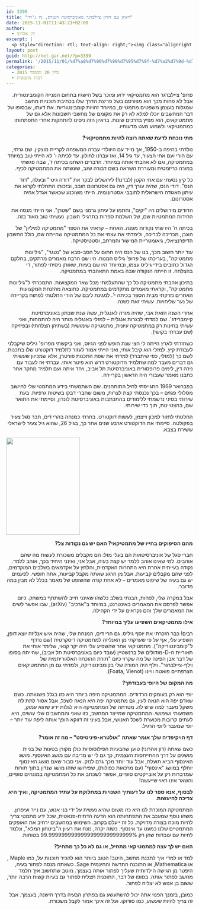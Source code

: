 ```yaml
---
id: 3399
title: "ראיון עם דורון ציילברגר מאוניברסיטת רטגרס, ניו ג'רזי"
date: 2015-11-01T11:43:21+02:00
author:
  - רון אהרוני
excerpt: |
  <p style="direction: rtl; text-align: right;"><img class="alignright  wp-image-3438" src="http://net-gar.net/wp-content/uploads/2015/10/Doron_Zeilberger_circa_2005-228x300.jpg" alt="Doron_Zeilberger_(circa_2005)" width="118" height="155" />פרופ' ציילברגר הוא מתמטיקאי ידוע ומוכר בשל הישגיו בתחום המנייה הקומבינטורית. אבל לא פחות מכך הוא מפורסם בשל פריצת הדרך שלו בכתיבת תוכניות מחשב שמגלות בעצמן משפטים מתמטיים, במיוחד זהויות קומבינטוריות. את דעתו, שבסופו של דבר המחשבים יוכלו למלא לא רק את מקומם של מחשבי חשבונות אלא גם של מתמטיקאים, הוא מפיץ בדרכים שונות. בראיון הזה ניסינו להתחקות אחרי התפתחותו כמתמטיקאי ולשמוע מעט מדעותיו.</p>
layout: post
guid: http://net-gar.net/?p=3399
permalink: '/2015/11/01/%d7%a8%d7%90%d7%99%d7%95%d7%9f-%d7%a2%d7%9d-%d7%93%d7%95%d7%a8%d7%95%d7%9f-%d7%a6%d7%99%d7%99%d7%9c%d7%91%d7%a8%d7%92%d7%a8-%d7%9e%d7%90%d7%95%d7%a0%d7%99%d7%91%d7%a8%d7%a1%d7%99%d7%98%d7%aa-%d7%a8/'
categories:
  - גליון 20 נובמבר 2015
  - דמות מתמטית
---
```

<p style="direction: rtl; text-align: right;">
  פרופ' ציילברגר הוא מתמטיקאי ידוע ומוכר בשל הישגיו בתחום המנייה הקומבינטורית. אבל לא פחות מכך הוא מפורסם בשל פריצת הדרך שלו בכתיבת תוכניות מחשב שמגלות בעצמן משפטים מתמטיים, במיוחד זהויות קומבינטוריות. את דעתו, שבסופו של דבר המחשבים יוכלו למלא לא רק את מקומם של מחשבי חשבונות אלא גם של מתמטיקאים, הוא מפיץ בדרכים שונות. בראיון הזה ניסינו להתחקות אחרי התפתחותו כמתמטיקאי ולשמוע מעט מדעותיו.
</p>

<p style="direction: rtl; text-align: right;">
  <strong>מתי נוכחת לדעת שאתה רוצה להיות מתמטיקאי?</strong>
</p>

<p style="direction: rtl; text-align: right;">
  נולדתי בחיפה ב-1950, אך מייד עם היוולדי עברה המשפחה לקריית מוצקין. שם גרתי, עם הורי ועם אחי הצעיר, עד גיל 14, ואז עברנו לחולון. עד לכיתה ו' לא הייתי טוב במיוחד במתמטיקה, וגם לא אהבתי אותה במיוחד. הדברים השתנו בכיתה ז', שבה פגשתי במורה כריזמטית ומעוררת השראה בשם דבורה שגב, שעשתה את המתמטיקה לכיף.
</p>

<p style="direction: rtl; text-align: right;">
  כל קיץ נסעתי עם אחי הקטן (לבדנו!) לירושלים לבקר את "דודה גיטי" ובעלה, "דוד הנס". דודי הנס, שהיה עורך דין, היה גם אסטרונום חובב, ובזכותו התחלתי לקרוא את עיתון האגודה הישראלית לחובבי אסטרונומיה. הייתי משוכנע שכאשר אגדל אהיה אסטרונום.
</p>

<p style="direction: rtl; text-align: right;">
  הדודים מירושלים היו "יקים", וחתמו על עיתון גרמני בשם "שטרן". אני הייתי מנסה את החידות המתמטיות שם, של השלמת ספרות בתרגילי חשבון. נעשיתי טוב מאוד בזה.
</p>

<p style="direction: rtl; text-align: right;">
  בכיתה ח' היו שתי נקודות מפנה. האחת – קראתי את הספר "מתמטיקה למיליון" של הוגבן, מכריכה לכריכה, ולימדתי את עצמי את כל המתמטיקה שהייתה שם, כולל החשבון הדיפרנציאלי, גיאומטריית המישור והמרחב, וסטטיסטיקה.
</p>

<p style="direction: rtl; text-align: right;">
  עוד יותר חשוב מכך, בנו של הנס היה חתום על הסב-סבא של "נטגר", "גיליונות מתמטיקה", בעריכתו של פרופ' גיליס המנוח. היו שם הרבה מאמרים מרתקים, בחלקם הגדול כתובים בידי גיליס עצמו, ובמיוחד היו שם בעיות, שאותן ניסיתי לפתור, די בהצלחה. זו הייתה הנקודה שבה באמת התאהבתי במתמטיקה.
</p>

<p style="direction: rtl; text-align: right;">
  בתיכון אהבתי מתמטיקה כל כך שהתעלמתי מכל שאר המקצועות. התמכרתי ל"גיליונות מתמטיקה", וקראתי מאמרים מתקדמים במתמטיקה. כתוצאה מהזנחת המקצועות האחרים נזרקתי מבית הספר בכיתה י'. למגינת ליבם של הורי החלטתי לפתוח בקריירה של נער שליחויות. עשיתי זאת כשנה.
</p>

<p style="direction: rtl; text-align: right;">
  אחרי השנה הזאת אבי, שהיה מורה לאנגלית, עשה שנת שבתון באוניברסיטת קיימברידג'. שם למדתי לבגרות אנגלית – למזלי באנגליה מותר היה להתמחות, ואני עשיתי בחינות רק במתמטיקה עיונית, מתמטיקה שימושית (בשתיהן הצלחתי) ובפיזיקה (שם עברתי בקושי).
</p>

<p style="direction: rtl; text-align: right;">
  כשחזרתי לארץ הייתה לי חצי שנת חופש לפני הגיוס, ואני ביקשתי מפרופ' גיליס שיקבלני לעבודת קיץ. למזלי הוא קיבל אותי, ואני הייתי אמור לעזור לתלמיד דוקטורט שלו בתכנות. לשם כך (למזלי, כפי שיתברר) למדתי את שפת התכנות פורטרן, אלא שמכיוון שעשיתי גם דברים מעבר למה שתלמיד הדוקטורט דרש הוא פיטר אותי. עברתי אז לעבוד עם נירה דין, לימים פרופסורית באוניברסיטת תל אביב, ויחד איתה ועם תלמיד מחקר אחר כתבנו מאמר שעבורי היה הראשון בקריירה.
</p>

<p style="direction: rtl; text-align: right;">
  בפברואר 1969 התגייסתי לחיל התותחנים. שם השתמשתי בידע המתמטי שלי לחישוב מסלולי פגזים – בכך נכנסתי קצת לצרות, משום שחברי דבקו בשיטות גרפיות. בעת שירותי בסיני נרשמתי ללימודים בהתכתבות באוניברסיטת לונדון, וסיימתי את התואר שם, בהצטיינות, תוך כדי שירותי.
</p>

<p style="direction: rtl; text-align: right;">
  החלטתי לחזור למכון וייצמן, לעשות דוקטורט. בחרתי כמנחה בהרי דים, חבר סגל צעיר בפקולטה. סיימתי את הדוקטורט ארבע שנים אחר כך, בגיל 26, שהוא גיל צעיר לישראלי ששירת בצבא.
</p>

<img class="aligncenter wp-image-3438 " src="http://net-gar.net/wp-content/uploads/2015/10/Doron_Zeilberger_circa_2005-228x300.jpg" alt="" width="199" height="262" /> 

<p style="direction: rtl; text-align: center;">
  <p style="direction: rtl; text-align: right;">
    <strong>מהם הסיפוקים בחייו של מתמטיקאי? האם יש גם נקודות צל?</strong>
  </p>
  
  <p style="direction: rtl; text-align: right;">
    חברי סגל של אוניברסיטאות הם בעלי מזל: הם מקבלים משכורת לעשות מה שהם אוהבים. למי שאינו אוהב ללמד יש קצת בעיה, אבל אני, ואינני היחיד בכך, אוהב ללמד. נקודה בעייתית אחרת היא התחרות האקדמית, והלחץ על אקדמאים בשלבים המוקדמים, לפני שהם מקבלים קביעות. אבל מן הרגע שאתה מקבל קביעות, אתה חופשי. לפעמים יש גם בעיה של שיפוט מאמרים – לא אחת קורה שהשופט של מאמר בכלל לא מבין במה מדובר.
  </p>
  
  <p style="direction: rtl; text-align: right;">
    אבל במקרה שלי, לפחות, הבנתי בשלב כלשהו שאינני חייב להשתתף במשחק. כיום אפשר לפרסם את המאמרים באינטרנט, במיוחד ב"ארכיב" (arXiv), שבו אפשר לשים את המאמרים שלך והם נקראים על ידי הקהילה.
  </p>
  
  <p style="direction: rtl; text-align: right;">
    <strong>אילו מתמטיקאים השפיעו עליך במיוחד?</strong>
  </p>
  
  <p style="direction: rtl; text-align: right;">
    רבים! כבר הזכרתי את יוסף גיליס. גם הרי דים, המנחה שלי, שהיה איש אנליזה יוצא דופן, השפיע עלי, אף על פי שערקתי מן האנליזה למתמטיקה דיסקרטית (שם נרדף ל"קומבינטוריקה"). מתמטיקאי אחר שהשפיע עלי היה יקר קנאי, שלימד אותי את תאוריית ה-D-מודולים של ברנשטיין (עובד כיום באוניברסיטת תל אביב), שהייתה בסופו של דבר אבן הפינה של מה שקרוי כיום "תורת ההוכחה האלגוריתמית של וילף-ציילברגר". וילף היה המורה שלי בקומבינטוריקה, ולמדתי גם מן המתמטיקאים הצרפתיים פואטה וויינו (Foata, Vienot).
  </p>
  
  <p style="direction: rtl; text-align: right;">
    <strong>מה המקום של היופי בעבודתך?</strong>
  </p>
  
  <p style="direction: rtl; text-align: right;">
    יופי הוא רק בעומקים הרדודים. המתמטיקה היפה ביותר היא כזו בגלל פשטותה. כשם שאדם יפה הוא הנאה לעין, גם מתמטיקה יפה היא הנאה לשכל, אבל אסור לתת לה משקל מעבר למה שיש לה. מטרתה של המתמטיקה היא לגלות ידע שהוא עמוק, משמעותי ושימושי. המתמטיקה שמייצר המחשב, כזו שאני והמחשבים שלי עושים, היא לעתים קרובות מכוערת לשכל האנושי, אבל בעיני זה דווקא הופך אותה ליפה עוד יותר – יופי שמעבר ליופי הרגיל.
  </p>
  
  <p style="direction: rtl; text-align: right;">
    <strong>דף הויקיפדיה שלך אומר שאתה "אולטרא-פיניטיסט" – מה זה אומר?</strong>
  </p>
  
  <p style="direction: rtl; text-align: right;">
    כשם שאתה (רון אהרוני) טוען שהבעיות הפילוסופיות כולן מקורן בטעות של בניית מושגים על דרך ההתייחסות העצמית, כך גם לי יש מריבה עם מושג האינסוף. מושג האינסוף הביא תועלת, אבל עוד יותר מכך גרם לנזק. אני סבור שאם מושג האינסוף יוחלף במושג "אינסוף" (עם מרכאות כפולות), שפירושו שזהו מושג שנדון בתוך תורות שמדברות רק על אובייקטים סופיים, אפשר לשכתב את כל המתמטיקה במונחים סופיים, והשאר אינו ראוי שייעשה!
  </p>
  
  <p style="direction: rtl; text-align: right;">
    <strong>לבסוף, אנא ספר לנו על דעותיך השנויות במחלוקת על עתיד המתמטיקה, ואיך היא צריכה להיעשות.</strong>
  </p>
  
  <p style="direction: rtl; text-align: right;">
    המתמטיקה המוכרת לנו היא כזו משום שהיא נעשית על ידי בני אנוש, עם נייר ועיפרון. משהו נוסף שמעכב את התפתחותה הוא הדעה הדתית-פנאטית, שכל ידע מתמטי צריך להיות מוכח בצורה מדויקת. כל זה ייעלם בקרוב. השימוש במחשבים ירחיב את האופקים המתמטיים שלנו כמעט עד אינסוף. כשזה יקרה, נזנח את רעיון ה"ביטחון המלא", ונלמד לחיות עם עובדות שהן רק 99.99999999999999999999999999% בטוחות.
  </p>
  
  <p style="direction: rtl; text-align: right;">
    <strong>האם יש לך עצה למתמטיקאי מתחיל, או גם לא כל כך מתחיל?</strong>
  </p>
  
  <p style="direction: rtl; text-align: right;">
    למד או למדי איך לתכנת מחשב, היטב! הטוב ביותר הוא להכיר תוכנות על, כמו Maple , או Mathematica, או התוכנה החדשה והחינמית Sage. כשאתה מנסה לפתור בעיה, היפטר מן הגישה הילדותית שעליך לפתור אותה בעצמך. מוטב שתחשוב איך תלמד מחשב לפתור אותה. בסופו של דבר, התוכנית תצליח לפתור גם בעיות קשות הרבה יותר, ששום בן אנוש לא יצליח לפתור.
  </p>
  
  <p style="direction: rtl; text-align: right;">
    כמובן, בזמנך הפנוי אתה יכול להשתעשע גם בפתרון הבעיה בדרך הישנה, בעצמך. אבל זה צריך להיות שעשוע, כמו סודוקו. ועל זה אינך אמור לקבל משכורת.
  </p>